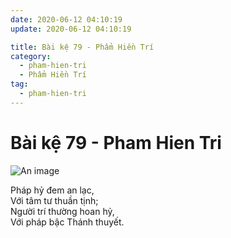 ```yaml
---
date: 2020-06-12 04:10:19
update: 2020-06-12 04:10:19

title: Bài kệ 79 - Phẩm Hiền Trí
category:
  - pham-hien-tri
  - Phẩm Hiền Trí
tag:
  - pham-hien-tri
---
```


# Bài kệ 79 - Pham Hien Tri

![An image](/img/pham-hien-tri/pham-hien-tri-079.jpg)

Pháp hỷ đem an lạc,<br>Với tâm tư thuần tịnh;<br>Người trí thường hoan hỷ,<br>Với pháp bậc Thánh thuyết.<br>
